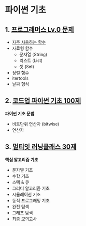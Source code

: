 # 파이썬 기초
## 1. [프로그래머스 Lv.0 문제](https://github.com/hanna-joo/Self_Coding/tree/master/python/01_python_basic/01_programmers)
- [자주 사용하는 함수](https://github.com/hanna-joo/Self_Coding/blob/master/python/01_python_basic/01_programmers/README.md)
- 자료형 함수
    - 문자열 (String)
    - 리스트 (List)
    - 셋 (Set)
- 정렬 함수
- itertools
- 날짜 형식

## 2. [코드업 파이썬 기초 100제](https://github.com/hanna-joo/Self_Coding/tree/master/python/01_python_basic/02_codeup)
**파이썬 기초 문법**
- 비트단위 연산자 (bitwise)
- 연산자

## 3. [멀티잇 러닝클래스 30제](https://github.com/hanna-joo/Self_Coding/tree/master/python/01_python_basic/03_goorm)
**핵심 알고리즘 기초**
- 문자열 기초
- 수학 기초
- 스택 & 큐
- 그리디 알고리즘 기초
- 시뮬레이션 기초
- 동적 프로그래밍 기초
- 완전 탐색
- 그래프 탐색
- 최종 모의고사